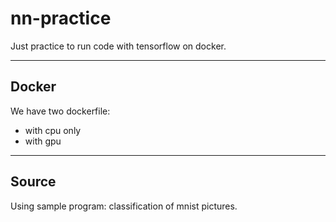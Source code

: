 # nn-practice

Just practice to run code with tensorflow on docker.

---

## Docker

We have two dockerfile:

- with cpu only
- with gpu

---

## Source

Using sample program: classification of mnist pictures.
